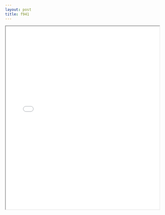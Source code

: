 ```yaml
---
layout: post
title: f941
---
```


<div class="pdf-container">
<iframe src="/ea/assets/pdfs/f941.pdf" height="600" width="100%" allowFullScreen="true"></iframe>
</div>

